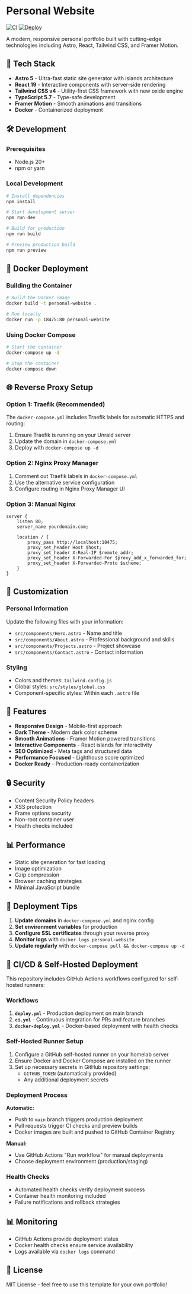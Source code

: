 # Personal Website

[![CI](https://github.com/zachyzissou/personal-website/actions/workflows/ci.yml/badge.svg)](https://github.com/zachyzissou/personal-website/actions/workflows/ci.yml)
[![Deploy](https://github.com/zachyzissou/personal-website/actions/workflows/deploy.yml/badge.svg)](https://github.com/zachyzissou/personal-website/actions/workflows/deploy.yml)

A modern, responsive personal portfolio built with cutting-edge technologies including Astro, React, Tailwind CSS, and Framer Motion.

## 🚀 Tech Stack

- **Astro 5** - Ultra-fast static site generator with islands architecture
- **React 19** - Interactive components with server-side rendering
- **Tailwind CSS v4** - Utility-first CSS framework with new oxide engine
- **TypeScript 5.7** - Type-safe development
- **Framer Motion** - Smooth animations and transitions
- **Docker** - Containerized deployment

## 🛠️ Development

### Prerequisites

- Node.js 20+
- npm or yarn

### Local Development

```bash
# Install dependencies
npm install

# Start development server
npm run dev

# Build for production
npm run build

# Preview production build
npm run preview
```

## 🐳 Docker Deployment

### Building the Container

```bash
# Build the Docker image
docker build -t personal-website .

# Run locally
docker run -p 18475:80 personal-website
```

### Using Docker Compose

```bash
# Start the container
docker-compose up -d

# Stop the container
docker-compose down
```

## 🌐 Reverse Proxy Setup

### Option 1: Traefik (Recommended)

The `docker-compose.yml` includes Traefik labels for automatic HTTPS and routing:

1. Ensure Traefik is running on your Unraid server
2. Update the domain in `docker-compose.yml`
3. Deploy with `docker-compose up -d`

### Option 2: Nginx Proxy Manager

1. Comment out Traefik labels in `docker-compose.yml`
2. Use the alternative service configuration
3. Configure routing in Nginx Proxy Manager UI

### Option 3: Manual Nginx

```nginx
server {
    listen 80;
    server_name yourdomain.com;
    
    location / {
        proxy_pass http://localhost:18475;
        proxy_set_header Host $host;
        proxy_set_header X-Real-IP $remote_addr;
        proxy_set_header X-Forwarded-For $proxy_add_x_forwarded_for;
        proxy_set_header X-Forwarded-Proto $scheme;
    }
}
```

## 📝 Customization

### Personal Information

Update the following files with your information:

- `src/components/Hero.astro` - Name and title
- `src/components/About.astro` - Professional background and skills
- `src/components/Projects.astro` - Project showcase
- `src/components/Contact.astro` - Contact information

### Styling

- Colors and themes: `tailwind.config.js`
- Global styles: `src/styles/global.css`
- Component-specific styles: Within each `.astro` file

## 📱 Features

- **Responsive Design** - Mobile-first approach
- **Dark Theme** - Modern dark color scheme
- **Smooth Animations** - Framer Motion powered transitions
- **Interactive Components** - React islands for interactivity
- **SEO Optimized** - Meta tags and structured data
- **Performance Focused** - Lighthouse score optimized
- **Docker Ready** - Production-ready containerization

## 🔒 Security

- Content Security Policy headers
- XSS protection
- Frame options security
- Non-root container user
- Health checks included

## 📊 Performance

- Static site generation for fast loading
- Image optimization
- Gzip compression
- Browser caching strategies
- Minimal JavaScript bundle

## 🚀 Deployment Tips

1. **Update domains** in `docker-compose.yml` and nginx config
2. **Set environment variables** for production
3. **Configure SSL certificates** through your reverse proxy
4. **Monitor logs** with `docker logs personal-website`
5. **Update regularly** with `docker-compose pull && docker-compose up -d`

## 🤖 CI/CD & Self-Hosted Deployment

This repository includes GitHub Actions workflows configured for self-hosted runners:

### Workflows

1. **`deploy.yml`** - Production deployment on main branch
2. **`ci.yml`** - Continuous integration for PRs and feature branches  
3. **`docker-deploy.yml`** - Docker-based deployment with health checks

### Self-Hosted Runner Setup

1. Configure a GitHub self-hosted runner on your homelab server
2. Ensure Docker and Docker Compose are installed on the runner
3. Set up necessary secrets in GitHub repository settings:
   - `GITHUB_TOKEN` (automatically provided)
   - Any additional deployment secrets

### Deployment Process

**Automatic:**
- Push to `main` branch triggers production deployment
- Pull requests trigger CI checks and preview builds
- Docker images are built and pushed to GitHub Container Registry

**Manual:**
- Use GitHub Actions "Run workflow" for manual deployments
- Choose deployment environment (production/staging)

### Health Checks

- Automated health checks verify deployment success
- Container health monitoring included
- Failure notifications and rollback strategies

## 📊 Monitoring

- GitHub Actions provide deployment status
- Docker health checks ensure service availability
- Logs available via `docker logs` command

## 📄 License

MIT License - feel free to use this template for your own portfolio!